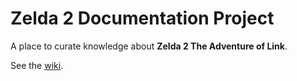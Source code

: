 # Zelda 2 Documentation Project

A place to curate knowledge about **Zelda 2 The Adventure of Link**.

See the [wiki](https://github.com/cfrantz/z2doc/wiki).
